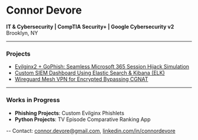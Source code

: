 # Connor Devore  
**IT & Cybersecurity | CompTIA Security+ | Google Cybersecurity v2**  
Brooklyn, NY  

---

### Projects  
- [Evilginx2 + GoPhish: Seamless Microsoft 365 Session Hijack Simulation](https://github.com/conneither/phishing-simulation-lab)  
- [Custom SIEM Dashboard Using Elastic Search & Kibana (ELK)](https://github.com/conneither/siem-dashboard-elk)  
- [Wireguard Mesh VPN for Encrypted Bypassing CGNAT](https://github.com/conneither/mesh-vpn)  

---

### Works in Progress  
- **Phishing Projects**: Custom Evilginx Phishlets  
- **Python Projects**: TV Episode Comparative Ranking App

--
Contact: [connor.devore@gmail.com](mailto:connor.devore@gmail.com), [linkedin.com/in/connordevore](https://linkedin.com/in/connordevore)  
